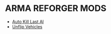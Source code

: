 # ARMA REFORGER MODS

* [Auto Kill Last AI](./Auto-Kill-Last-AI)
* [Unflip Vehicles](./Unflip-Vehicles)